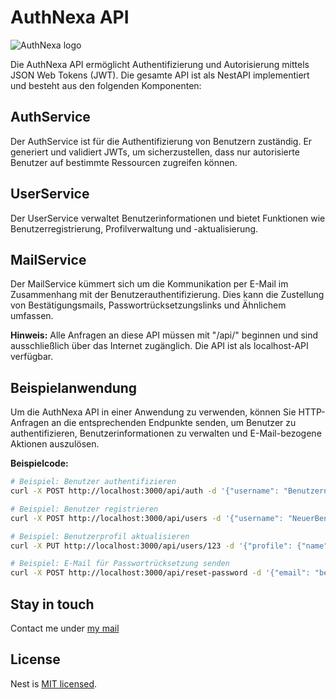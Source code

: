 # AuthNexa API
![AuthNexa logo](https://github.com/RikoxCode/AuthNexa/assets/111433435/c2b4752e-3b70-4b97-9c23-11ae9d763d7c)

Die AuthNexa API ermöglicht Authentifizierung und Autorisierung mittels JSON Web Tokens (JWT). Die gesamte API ist als NestAPI implementiert und besteht aus den folgenden Komponenten:

## AuthService
Der AuthService ist für die Authentifizierung von Benutzern zuständig. Er generiert und validiert JWTs, um sicherzustellen, dass nur autorisierte Benutzer auf bestimmte Ressourcen zugreifen können.

## UserService
Der UserService verwaltet Benutzerinformationen und bietet Funktionen wie Benutzerregistrierung, Profilverwaltung und -aktualisierung.

## MailService
Der MailService kümmert sich um die Kommunikation per E-Mail im Zusammenhang mit der Benutzerauthentifizierung. Dies kann die Zustellung von Bestätigungsmails, Passwortrücksetzungslinks und Ähnlichem umfassen.

**Hinweis:** Alle Anfragen an diese API müssen mit "/api/" beginnen und sind ausschließlich über das Internet zugänglich. Die API ist als localhost-API verfügbar.

## Beispielanwendung
Um die AuthNexa API in einer Anwendung zu verwenden, können Sie HTTP-Anfragen an die entsprechenden Endpunkte senden, um Benutzer zu authentifizieren, Benutzerinformationen zu verwalten und E-Mail-bezogene Aktionen auszulösen.

**Beispielcode:**
```bash
# Beispiel: Benutzer authentifizieren
curl -X POST http://localhost:3000/api/auth -d '{"username": "Benutzername", "password": "Passwort"}'

# Beispiel: Benutzer registrieren
curl -X POST http://localhost:3000/api/users -d '{"username": "NeuerBenutzer", "password": "Passwort123", "email": "neuerbenutzer@example.com"}'

# Beispiel: Benutzerprofil aktualisieren
curl -X PUT http://localhost:3000/api/users/123 -d '{"profile": {"name": "Neuer Name", "email": "neue-email@example.com"}}'

# Beispiel: E-Mail für Passwortrücksetzung senden
curl -X POST http://localhost:3000/api/reset-password -d '{"email": "benutzer@example.com"}'
```

## Stay in touch
Contact me under [my mail](mailto:support@netshlife.dev)

## License

Nest is [MIT licensed](LICENSE).
